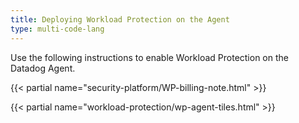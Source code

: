 ```yaml
---
title: Deploying Workload Protection on the Agent
type: multi-code-lang
---
```


Use the following instructions to enable Workload Protection on the Datadog Agent.

{{< partial name="security-platform/WP-billing-note.html" >}}

{{< partial name="workload-protection/wp-agent-tiles.html" >}}